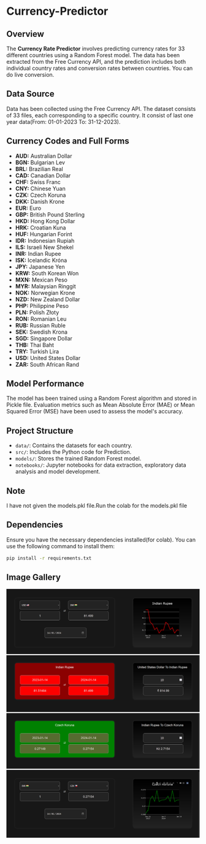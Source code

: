 # Currency-Predictor

## Overview
The **Currency Rate Predictor** involves predicting currency rates for 33 different countries using a Random Forest model. The data has been extracted from the Free Currency API, and the prediction includes both individual country rates and conversion rates between countries. You can do live conversion.

## Data Source
Data has been collected using the Free Currency API. The dataset consists of 33 files, each corresponding to a specific country. It consist of last one year data(From: 01-01-2023 To: 31-12-2023).  

## Currency Codes and Full Forms
- **AUD:** Australian Dollar
- **BGN:** Bulgarian Lev
- **BRL:** Brazilian Real
- **CAD:** Canadian Dollar
- **CHF:** Swiss Franc
- **CNY:** Chinese Yuan
- **CZK:** Czech Koruna
- **DKK:** Danish Krone
- **EUR:** Euro
- **GBP:** British Pound Sterling
- **HKD:** Hong Kong Dollar
- **HRK:** Croatian Kuna
- **HUF:** Hungarian Forint
- **IDR:** Indonesian Rupiah
- **ILS:** Israeli New Shekel
- **INR:** Indian Rupee
- **ISK:** Icelandic Króna
- **JPY:** Japanese Yen
- **KRW:** South Korean Won
- **MXN:** Mexican Peso
- **MYR:** Malaysian Ringgit
- **NOK:** Norwegian Krone
- **NZD:** New Zealand Dollar
- **PHP:** Philippine Peso
- **PLN:** Polish Złoty
- **RON:** Romanian Leu
- **RUB:** Russian Ruble
- **SEK:** Swedish Krona
- **SGD:** Singapore Dollar
- **THB:** Thai Baht
- **TRY:** Turkish Lira
- **USD:** United States Dollar
- **ZAR:** South African Rand

## Model Performance
The model has been trained using a Random Forest algorithm and stored in Pickle file. Evaluation metrics such as Mean Absolute Error (MAE) or Mean Squared Error (MSE) have been used to assess the model's accuracy.

## Project Structure
- `data/`: Contains the datasets for each country.
- `src/`: Includes the Python code for Prediction.
- `models/`: Stores the trained Random Forest model.
- `notebooks/`: Jupyter notebooks for data extraction, exploratory data analysis and model development.

## Note
I have not given the models.pkl file.Run the colab for the models.pkl file

## Dependencies
Ensure you have the necessary dependencies installed(for colab). You can use the following command to install them:

```bash
pip install -r requirements.txt
```

## Image Gallery
![Alt Text](https://github.com/ParthaSarathi-23/Currency-Predictor/blob/main/image/img-1.jpg?raw=true)
![Alt Text](https://github.com/ParthaSarathi-23/Currency-Predictor/blob/main/image/img-2.jpg?raw=true)
![Alt Text](https://github.com/ParthaSarathi-23/Currency-Predictor/blob/main/image/img-3.jpg?raw=true)
![Alt Text](https://github.com/ParthaSarathi-23/Currency-Predictor/blob/main/image/img-4.jpg?raw=true)
